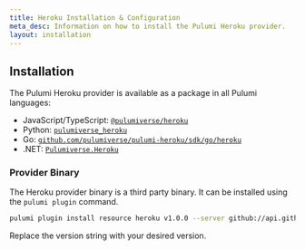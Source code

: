 ```yaml
---
title: Heroku Installation & Configuration
meta_desc: Information on how to install the Pulumi Heroku provider.
layout: installation
---
```


## Installation

The Pulumi Heroku provider is available as a package in all Pulumi languages:

* JavaScript/TypeScript: [`@pulumiverse/heroku`](https://www.npmjs.com/package/@pulumiverse/heroku)
* Python: [`pulumiverse_heroku`](https://pypi.org/project/pulumiverse_heroku/)
* Go: [`github.com/pulumiverse/pulumi-heroku/sdk/go/heroku`](https://github.com/pulumiverse/pulumi-heroku/tree/main/sdk/go/heroku)
* .NET: [`Pulumiverse.Heroku`](https://www.nuget.org/packages/Pulumiverse.Heroku)

### Provider Binary

The Heroku provider binary is a third party binary. It can be installed using the `pulumi plugin` command.

```bash
pulumi plugin install resource heroku v1.0.0 --server github://api.github.com/pulumiverse
```

Replace the version string with your desired version.
